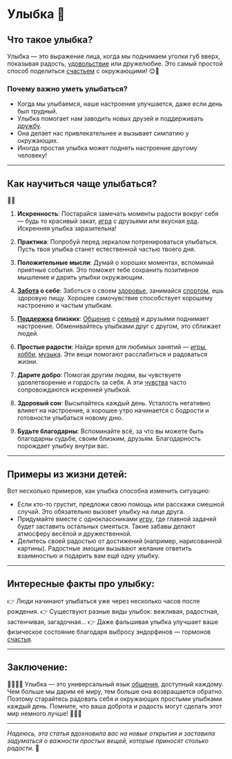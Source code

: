 # **Улыбка** 🌟

## Что такое улыбка?
Улыбка — это выражение лица, когда мы поднимаем уголки губ вверх, показывая радость, [удовольствие](Счастье.md) или дружелюбие. Это самый простой способ поделиться [счастьем](Счастье.md) с окружающими! 😊💫

### Почему важно уметь улыбаться?
- Когда мы улыбаемся, наше настроение улучшается, даже если день был трудный.
- Улыбка помогает нам заводить новых друзей и поддерживать [дружбу](Дружба.md).
- Она делает нас привлекательнее и вызывает симпатию у окружающих.
- Иногда простая улыбка может поднять настроение другому человеку!

---

## Как научиться чаще улыбаться?  
🤝✨

1. **Искренность**: Постарайся замечать моменты радости вокруг себя — будь то красивый закат, [игра](Игры.md) с друзьями или вкусная [еда](Еда.md). Искренняя улыбка заразительна!
   
2. **Практика**: Попробуй перед зеркалом потренироваться улыбаться. Пусть твоя улыбка станет естественной частью твоего дня.

3. **Положительные мысли**: Думай о хороших моментах, вспоминай приятные события. Это поможет тебе сохранить позитивное мышление и дарить улыбки окружающим.

4. **[Забота](Семья.md) о себе**: Заботься о своем [здоровье](Спорт.md), занимайся [спортом](Спорт.md), ешь здоровую пищу. Хорошее самочувствие способствует хорошему настроению и частым улыбкам.

5. **[Поддержка](Помощь_другим.md) близких**: [Общение](Дружба.md) с [семьей](Семья.md) и друзьями поднимает настроение. Обменивайтесь улыбками друг с другом, это сближает людей.

6. **Простые радости**: Найди время для любимых занятий — [игры](Игры.md), [хобби](Хобби.md), [музыка](Музыка.md). Эти вещи помогают расслабиться и радоваться жизни.

7. **Дарите добро**: Помогая другим людям, вы чувствуете удовлетворение и гордость за себя. А эти [чувства](Любовь.md) часто сопровождаются искренней улыбкой.

8. **Здоровый сон**: Высыпайтесь каждый день. Усталость негативно влияет на настроение, а хорошее утро начинается с бодрости и готовности улыбаться новому дню.

9. **Будьте благодарны**: Вспоминайте всё, за что вы можете быть благодарны судьбе, своим близким, друзьям. Благодарность порождает улыбку внутри вас.

---

## Примеры из жизни детей:
Вот несколько примеров, как улыбка способна изменить ситуацию:
- Если кто-то грустит, предложи свою помощь или расскажи смешной случай. Это обязательно вызовет улыбку на лице друга.
- Придумайте вместе с одноклассниками [игру](Игры.md), где главной задачей будет заставить остальных смеяться. Такие забавы делают атмосферу весёлой и дружественной.
- Делитесь своей радостью от достижений (например, нарисованной картины). Радостные эмоции вызывают желание ответить взаимностью и подарить вам ещё одну улыбку.

---

## Интересные факты про улыбку:
👉 Люди начинают улыбаться уже через несколько часов после рождения.
👉 Существуют разные виды улыбок: вежливая, радостная, застенчивая, загадочная...
👉 Даже фальшивая улыбка улучшает ваше физическое состояние благодаря выбросу эндорфинов — гормонов [счастья](Счастье.md).

---

## Заключение:
🧑‍🦰🧑‍🦱 Улыбка — это универсальный язык [общения](Дружба.md), доступный каждому. Чем больше мы дарим её миру, тем больше она возвращается обратно. Поэтому старайтесь радовать себя и окружающих простыми улыбками каждый день. Помните, что ваша доброта и радость могут сделать этот мир немного лучше! 🙌🏽🎁

---

*Надеюсь, эта статья вдохновила вас на новые открытия и заставила задуматься о важности простых вещей, которые приносят столько радости.* 🖤